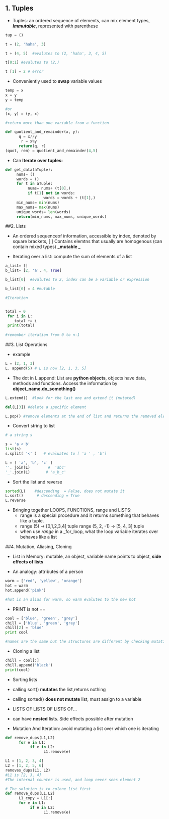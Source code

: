 ## 1. Tuples


* Tuples: an ordered sequence of elements, can mix element types, _**Immutable**_, represented with parenthese


```python
tup = ()

t = (2, 'haha', 3)

t + (4, 5)  #evalutes to (2, 'haha', 3, 4, 5)

t[0:1] #evalutes to (2,)   

t [1] = 2 # error 
```

* Conveniently used to **swap** variable values

```python
temp = x
x = y
y = temp 

#or
(x, y) = (y, x)

#return more than one variable from a function

def quotient_and_remainder(x, y):
      q = x//y
       r = x%y
      return(q, r)
(quot, rem) = quotient_and_remainder(4,5)
```

* Can **Iterate over tuples:**

```python
def get_data(aTuple):
     nums= ()
     words = ()
     for t in aTuple:
          nums= nums+ (t[0],)
          if t[1] not in words:
                 words = words + (t[1],)
     min_nums= min(nums)
     max_nums= max(nums)
     unique_words= len(words)
     return(min_nums, max_nums, unique_words)
```
 
##2. Lists

+ An ordered sequenceof information, accessible by index, denoted by square brackets,  [ ]
Contains elemtns that usually are homogenous (can contain mixed types) 
**_mutable _**
* Iterating over a list: compute the sum of elements of a list


```python
a_list= []
b_list= [2, 'a', 4, True]

b_list[0]  #evalutes to 2, index can be a variable or expression

b_list[0] = 4 #mutable

#Iteration


total = 0 
 for i in L:
    total += i
 print(total)
 
#remember iteration from 0 to n-1 
```

##3. List Operations


* example
```python
L = [2, 1, 3]
L. append(5) # L is now [2, 1, 3, 5]
```

* The dot in L.append: 
    List are __python objects__, objects have data, methods and functions. 
    Access the information by __object_name.do_something()__
    
```python
L.extend()  #look for the last one and extend it (mutated)

del(L[3]) #delete a specific element

L.pop() #remove elements at the end of list and returns the removed element 
```

+ Convert string to list

```python
# a string s

s = 'a < b'
list(s)
s.split( '<' )   # evaluates to [ 'a ' , 'b'] 

L = [ 'a', 'b', 'c' ]
''. join(L)        #  'abc'
'_'.join(L)       # 'a_b_c' 
```
* Sort the list and reverse
```python
sorted(L)    #descending  = False, does not mutate it
L.sort()      # descending = True
L.reverse   
```

* Bringing together LOOPS, FUNCTIONS, range and LISTS:
    - range is a special procedure and it returns something that behaves like a tuple.
    - range (5)   -> [0,1,2,3,4] tuple
      range (5, 2, -1) -> [5, 4, 3] tuple
    - when use _range_ in a _for_loop, what the loop variable iterates over behaves like a list
    

##4. Mutation, Aliasing, Cloning

* List in Memory: mutable, an object, variable name points to object, __side effects of lists__

* An analogy: attributes of a person

```python
warm = ['red', 'yellow', 'orange']
hot = warm
hot.append('pink')

#hot is an alias for warm, so warm evalutes to the new hot
```

* PRINT is not ==

```python
cool = ['blue', 'green', 'grey']
chill = ['blue', 'green', 'grey']
chill[2] = 'blue'
print cool

#names are the same but the structures are different by checking mutation 
```

* Cloning a list
```python
chill = cool[:]
chill.append('black')
print(cool)
```

* Sorting lists
 * calling sort() **mutates** the list,returns nothing
 * calling sorted() **does not mutate** list, must assign  to a variable

* LISTS OF LISTS OF LISTS OF...
 * can have **nested** lists. Side effects possible after mutation
 

* Mutation And Iteration: avoid mutating a list over which one is iterating

```python
def remove_dups(L1,L2)
      for e in L1:
           if e in L2:
                 L1.remove(e)

L1 = [1, 2, 3, 4]
L2 = [1, 2, 5, 6]
removes_dups(L1, L2)
#L1 is [2, 3, 4] 
#The internal counter is used, and loop never sees element 2 

# The solution is to colone list first
def remove_dups(L1,L2)
      L1_copy = L1[:]
      for e in L1:
           if e in L2:
                 L1.remove(e)
```

